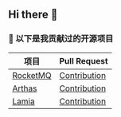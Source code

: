 ## Hi there 👋

<!--
**hhy50/hhy50** is a ✨ _special_ ✨ repository because its `README.md` (this file) appears on your GitHub profile.

Here are some ideas to get you started:

- 🔭 I’m currently working on ...
- 🌱 I’m currently learning ...
- 👯 I’m looking to collaborate on ...
- 🤔 I’m looking for help with ...
- 💬 Ask me about ...
- 📫 How to reach me: ...
- 😄 Pronouns: ...
- ⚡ Fun fact: ...
-->

### 🌟 以下是我贡献过的开源项目
| 项目 | Pull Request |
|------|--------|
| [RocketMQ](https://github.com/apache/rocketmq) | [Contribution](https://github.com/apache/rocketmq/pulls?q=author%3Ahhy50) |
| [Arthas](https://github.com/alibaba/arthas) | [Contribution](https://github.com/alibaba/arthas/pulls?q=author%3Ahhy50) |
| [Lamia](https://github.com/cao2068959/lamia) | [Contribution](https://github.com/cao2068959/lamia/commits?author=hhy50) |

